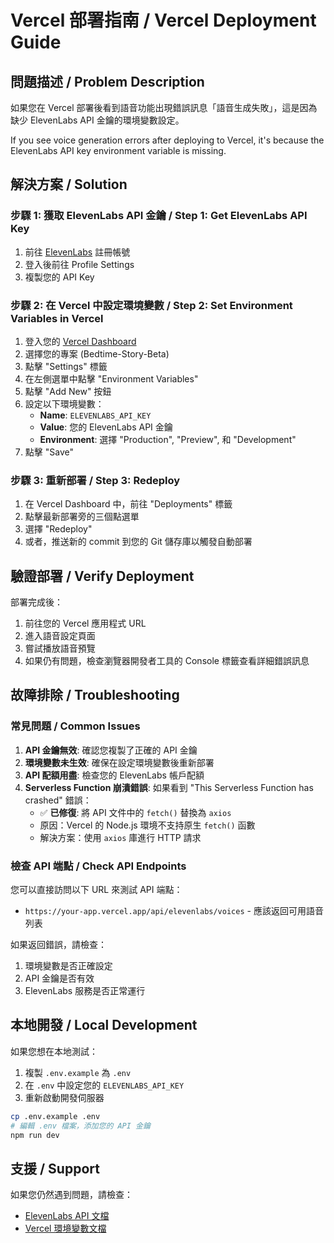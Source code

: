 # Vercel 部署指南 / Vercel Deployment Guide

## 問題描述 / Problem Description

如果您在 Vercel 部署後看到語音功能出現錯誤訊息「語音生成失敗」，這是因為缺少 ElevenLabs API 金鑰的環境變數設定。

If you see voice generation errors after deploying to Vercel, it's because the ElevenLabs API key environment variable is missing.

## 解決方案 / Solution

### 步驟 1: 獲取 ElevenLabs API 金鑰 / Step 1: Get ElevenLabs API Key

1. 前往 [ElevenLabs](https://elevenlabs.io/) 註冊帳號
2. 登入後前往 Profile Settings
3. 複製您的 API Key

### 步驟 2: 在 Vercel 中設定環境變數 / Step 2: Set Environment Variables in Vercel

1. 登入您的 [Vercel Dashboard](https://vercel.com/dashboard)
2. 選擇您的專案 (Bedtime-Story-Beta)
3. 點擊 "Settings" 標籤
4. 在左側選單中點擊 "Environment Variables"
5. 點擊 "Add New" 按鈕
6. 設定以下環境變數：
   - **Name**: `ELEVENLABS_API_KEY`
   - **Value**: 您的 ElevenLabs API 金鑰
   - **Environment**: 選擇 "Production", "Preview", 和 "Development"
7. 點擊 "Save"

### 步驟 3: 重新部署 / Step 3: Redeploy

1. 在 Vercel Dashboard 中，前往 "Deployments" 標籤
2. 點擊最新部署旁的三個點選單
3. 選擇 "Redeploy"
4. 或者，推送新的 commit 到您的 Git 儲存庫以觸發自動部署

## 驗證部署 / Verify Deployment

部署完成後：
1. 前往您的 Vercel 應用程式 URL
2. 進入語音設定頁面
3. 嘗試播放語音預覽
4. 如果仍有問題，檢查瀏覽器開發者工具的 Console 標籤查看詳細錯誤訊息

## 故障排除 / Troubleshooting

### 常見問題 / Common Issues

1. **API 金鑰無效**: 確認您複製了正確的 API 金鑰
2. **環境變數未生效**: 確保在設定環境變數後重新部署
3. **API 配額用盡**: 檢查您的 ElevenLabs 帳戶配額
4. **Serverless Function 崩潰錯誤**: 如果看到 "This Serverless Function has crashed" 錯誤：
   - ✅ **已修復**: 將 API 文件中的 `fetch()` 替換為 `axios`
   - 原因：Vercel 的 Node.js 環境不支持原生 `fetch()` 函數
   - 解決方案：使用 `axios` 庫進行 HTTP 請求

### 檢查 API 端點 / Check API Endpoints

您可以直接訪問以下 URL 來測試 API 端點：
- `https://your-app.vercel.app/api/elevenlabs/voices` - 應該返回可用語音列表

如果返回錯誤，請檢查：
1. 環境變數是否正確設定
2. API 金鑰是否有效
3. ElevenLabs 服務是否正常運行

## 本地開發 / Local Development

如果您想在本地測試：
1. 複製 `.env.example` 為 `.env`
2. 在 `.env` 中設定您的 `ELEVENLABS_API_KEY`
3. 重新啟動開發伺服器

```bash
cp .env.example .env
# 編輯 .env 檔案，添加您的 API 金鑰
npm run dev
```

## 支援 / Support

如果您仍然遇到問題，請檢查：
- [ElevenLabs API 文檔](https://docs.elevenlabs.io/)
- [Vercel 環境變數文檔](https://vercel.com/docs/concepts/projects/environment-variables)